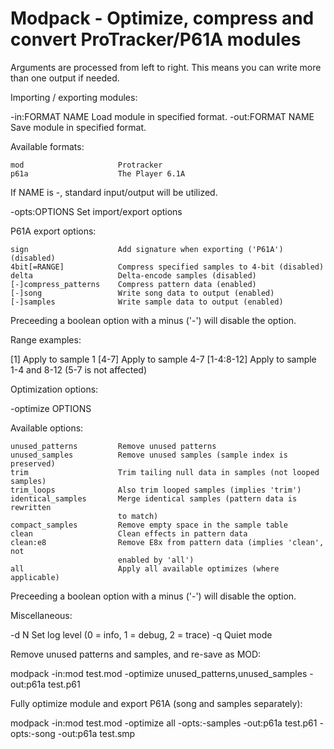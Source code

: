 Modpack - Optimize, compress and convert ProTracker/P61A modules
================================================================

Arguments are processed from left to right. This means you can write more
than one output if needed.

Importing / exporting modules:

  -in:FORMAT NAME           Load module in specified format.
  -out:FORMAT NAME          Save module in specified format.

  Available formats:

    mod                     Protracker
    p61a                    The Player 6.1A

  If NAME is -, standard input/output will be utilized.
  
  -opts:OPTIONS             Set import/export options

  P61A export options:
  
    sign                    Add signature when exporting ('P61A') (disabled)
    4bit[=RANGE]            Compress specified samples to 4-bit (disabled)
    delta                   Delta-encode samples (disabled)
    [-]compress_patterns    Compress pattern data (enabled)
    [-]song                 Write song data to output (enabled)
    [-]samples              Write sample data to output (enabled)
  
  Preceeding a boolean option with a minus ('-') will disable the option.
  
  Range examples:
  
  [1]                       Apply to sample 1
  [4-7]                     Apply to sample 4-7
  [1-4:8-12]                Apply to sample 1-4 and 8-12 (5-7 is not affected)
  
  
Optimization options:

  -optimize OPTIONS
  
  Available options:
  
    unused_patterns         Remove unused patterns
    unused_samples          Remove unused samples (sample index is preserved)
    trim                    Trim tailing null data in samples (not looped samples)
    trim_loops              Also trim looped samples (implies 'trim')
    identical_samples       Merge identical samples (pattern data is rewritten
                            to match)
    compact_samples         Remove empty space in the sample table
    clean                   Clean effects in pattern data
    clean:e8                Remove E8x from pattern data (implies 'clean', not
                            enabled by 'all')
    all                     Apply all available optimizes (where applicable)

  Preceeding a boolean option with a minus ('-') will disable the option.

Miscellaneous:

  -d N                      Set log level (0 = info, 1 = debug, 2 = trace)
  -q                        Quiet mode

Remove unused patterns and samples, and re-save as MOD:
  
  modpack -in:mod test.mod -optimize unused_patterns,unused_samples
    -out:p61a test.p61

Fully optimize module and export P61A (song and samples separately):

  modpack -in:mod test.mod -optimize all -opts:-samples -out:p61a test.p61
    -opts:-song -out:p61a test.smp
